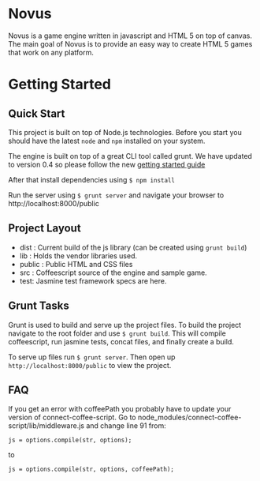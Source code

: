 Novus
===========
Novus is a game engine written in javascript and HTML 5 on top of canvas. The main goal of Novus is to provide an easy way to create HTML 5 games that work on any platform.

# Getting Started

## Quick Start

This project is built on top of Node.js technologies. Before you start you should have the latest `node` and `npm` installed on your system.

The engine is built on top of a great CLI tool called grunt. We have updated to version 0.4 so please follow the new [getting started guide](https://github.com/gruntjs/grunt/wiki/Getting-started)

After that install dependencies using `$ npm install`

Run the server using `$ grunt server` and navigate your browser to http://localhost:8000/public

## Project Layout

 * dist : Current build of the js library (can be created using `grunt build`)
 * lib : Holds the vendor libraries used.
 * public : Public HTML and CSS files
 * src : Coffeescript source of the engine and sample game.
 * test: Jasmine test framework specs are here.

## Grunt Tasks

Grunt is used to build and serve up the project files. To build the project navigate to the root folder and use `$ grunt build`. This will compile coffeescript, run jasmine tests, concat files, and finally create a build.

To serve up files run `$ grunt server`. Then open up `http://localhost:8000/public` to view the project.

## FAQ

If you get an error with coffeePath you probably have to update your version of connect-coffee-script. Go to node_modules/connect-coffee-script/lib/middleware.js and change line 91 from:

`js = options.compile(str, options);`

to

`js = options.compile(str, options, coffeePath);`